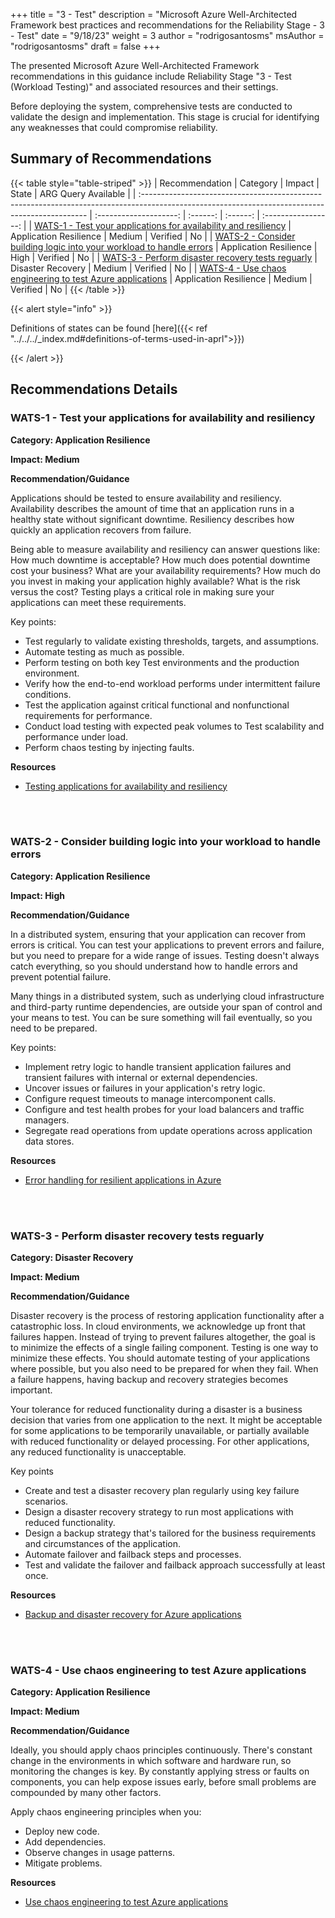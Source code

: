 +++
title = "3 - Test"
description = "Microsoft Azure Well-Architected Framework best practices and recommendations for the Reliability Stage - 3 - Test"
date = "9/18/23"
weight = 3
author = "rodrigosantosms"
msAuthor = "rodrigosantosms"
draft = false
+++

The presented Microsoft Azure Well-Architected Framework recommendations in this guidance include Reliability Stage "3 - Test (Workload Testing)" and associated resources and their settings.

Before deploying the system, comprehensive tests are conducted to validate the design and implementation. This stage is crucial for identifying any weaknesses that could compromise reliability.

## Summary of Recommendations

{{< table style="table-striped" >}}
| Recommendation                                                                                                                                  |  Category              |  Impact  |  State     | ARG Query Available |
| :---------------------------------------------------------------------------------------------------------------------------------------------- | :--------------------: | :------: | :------:   | :-----------------: |
| [WATS-1 - Test your applications for availability and resiliency](#wats-1---test-your-applications-for-availability-and-resiliency)             | Application Resilience | Medium   |  Verified  |         No          |
| [WATS-2 - Consider building logic into your workload to handle errors](#wats-2---consider-building-logic-into-your-workload-to-handle-errors)   | Application Resilience | High     |  Verified  |         No          |
| [WATS-3 - Perform disaster recovery tests reguarly](#wats-3---perform-disaster-recovery-tests-reguarly)                                         | Disaster Recovery      | Medium   |  Verified  |         No          |
| [WATS-4 - Use chaos engineering to test Azure applications](#wats-4---use-chaos-engineering-to-test-azure-applications)                         | Application Resilience | Medium   |  Verified  |         No          |
{{< /table >}}

{{< alert style="info" >}}

Definitions of states can be found [here]({{< ref "../../../_index.md#definitions-of-terms-used-in-aprl">}})

{{< /alert >}}

## Recommendations Details

### WATS-1 - Test your applications for availability and resiliency

**Category: Application Resilience**

**Impact: Medium**

**Recommendation/Guidance**

Applications should be tested to ensure availability and resiliency. Availability describes the amount of time that an application runs in a healthy state without significant downtime. Resiliency describes how quickly an application recovers from failure.

Being able to measure availability and resiliency can answer questions like: How much downtime is acceptable? How much does potential downtime cost your business? What are your availability requirements? How much do you invest in making your application highly available? What is the risk versus the cost? Testing plays a critical role in making sure your applications can meet these requirements.

Key points:

- Test regularly to validate existing thresholds, targets, and assumptions.
- Automate testing as much as possible.
- Perform testing on both key Test environments and the production environment.
- Verify how the end-to-end workload performs under intermittent failure conditions.
- Test the application against critical functional and nonfunctional requirements for performance.
- Conduct load testing with expected peak volumes to Test scalability and performance under load.
- Perform chaos testing by injecting faults.

**Resources**

- [Testing applications for availability and resiliency](https://learn.microsoft.com/azure/well-architected/resiliency/testing)

<br><br>

### WATS-2 - Consider building logic into your workload to handle errors

**Category: Application Resilience**

**Impact: High**

**Recommendation/Guidance**

In a distributed system, ensuring that your application can recover from errors is critical. You can test your applications to prevent errors and failure, but you need to prepare for a wide range of issues. Testing doesn't always catch everything, so you should understand how to handle errors and prevent potential failure.

Many things in a distributed system, such as underlying cloud infrastructure and third-party runtime dependencies, are outside your span of control and your means to test. You can be sure something will fail eventually, so you need to be prepared.

Key points:

- Implement retry logic to handle transient application failures and transient failures with internal or external dependencies.
- Uncover issues or failures in your application's retry logic.
- Configure request timeouts to manage intercomponent calls.
- Configure and test health probes for your load balancers and traffic managers.
- Segregate read operations from update operations across application data stores.

**Resources**

- [Error handling for resilient applications in Azure](https://learn.microsoft.com/azure/well-architected/resiliency/app-design-error-handling)

<br><br>

### WATS-3 - Perform disaster recovery tests reguarly

**Category: Disaster Recovery**

**Impact: Medium**

**Recommendation/Guidance**

Disaster recovery is the process of restoring application functionality after a catastrophic loss.
In cloud environments, we acknowledge up front that failures happen. Instead of trying to prevent failures altogether, the goal is to minimize the effects of a single failing component. Testing is one way to minimize these effects. You should automate testing of your applications where possible, but you also need to be prepared for when they fail. When a failure happens, having backup and recovery strategies becomes important.

Your tolerance for reduced functionality during a disaster is a business decision that varies from one application to the next. It might be acceptable for some applications to be temporarily unavailable, or partially available with reduced functionality or delayed processing. For other applications, any reduced functionality is unacceptable.

Key points

- Create and test a disaster recovery plan regularly using key failure scenarios.
- Design a disaster recovery strategy to run most applications with reduced functionality.
- Design a backup strategy that's tailored for the business requirements and circumstances of the application.
- Automate failover and failback steps and processes.
- Test and validate the failover and failback approach successfully at least once.

**Resources**

- [Backup and disaster recovery for Azure applications](https://learn.microsoft.com/azure/well-architected/resiliency/backup-and-recovery)

<br><br>

### WATS-4 - Use chaos engineering to test Azure applications

**Category: Application Resilience**

**Impact: Medium**

**Recommendation/Guidance**

Ideally, you should apply chaos principles continuously. There's constant change in the environments in which software and hardware run, so monitoring the changes is key. By constantly applying stress or faults on components, you can help expose issues early, before small problems are compounded by many other factors.

Apply chaos engineering principles when you:

- Deploy new code.
- Add dependencies.
- Observe changes in usage patterns.
- Mitigate problems.

**Resources**

- [Use chaos engineering to test Azure applications](https://learn.microsoft.com/azure/well-architected/resiliency/chaos-engineering)

<br><br>
